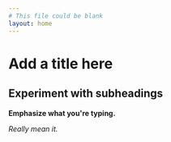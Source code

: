 ```yaml
---
# This file could be blank
layout: home
---
```


# Add a title here

## Experiment with subheadings

**Emphasize what you're typing.**

*Really mean it.*
